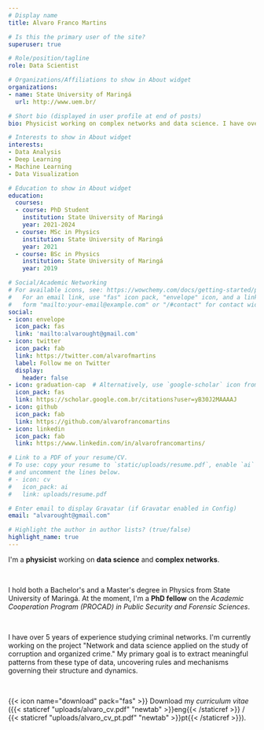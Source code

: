 ```yaml
---
# Display name
title: Alvaro Franco Martins

# Is this the primary user of the site?
superuser: true

# Role/position/tagline
role: Data Scientist

# Organizations/Affiliations to show in About widget
organizations:
- name: State University of Maringá
  url: http://www.uem.br/

# Short bio (displayed in user profile at end of posts)
bio: Physicist working on complex networks and data science. I have over 5 years of experience studying criminal networks.

# Interests to show in About widget
interests:
- Data Analysis
- Deep Learning
- Machine Learning
- Data Visualization

# Education to show in About widget
education:
  courses:
  - course: PhD Student 
    institution: State University of Maringá
    year: 2021-2024
  - course: MSc in Physics
    institution: State University of Maringá
    year: 2021
  - course: BSc in Physics
    institution: State University of Maringá
    year: 2019

# Social/Academic Networking
# For available icons, see: https://wowchemy.com/docs/getting-started/page-builder/#icons
#   For an email link, use "fas" icon pack, "envelope" icon, and a link in the
#   form "mailto:your-email@example.com" or "/#contact" for contact widget.
social:
- icon: envelope
  icon_pack: fas
  link: 'mailto:alvarought@gmail.com'
- icon: twitter
  icon_pack: fab
  link: https://twitter.com/alvarofmartins
  label: Follow me on Twitter
  display:
    header: false
- icon: graduation-cap  # Alternatively, use `google-scholar` icon from `ai` icon pack
  icon_pack: fas
  link: https://scholar.google.com.br/citations?user=yB30J2MAAAAJ
- icon: github
  icon_pack: fab
  link: https://github.com/alvarofrancomartins
- icon: linkedin
  icon_pack: fab
  link: https://www.linkedin.com/in/alvarofrancomartins/

# Link to a PDF of your resume/CV.
# To use: copy your resume to `static/uploads/resume.pdf`, enable `ai` icons in `params.toml`, 
# and uncomment the lines below.
# - icon: cv
#   icon_pack: ai
#   link: uploads/resume.pdf

# Enter email to display Gravatar (if Gravatar enabled in Config)
email: "alvarought@gmail.com"

# Highlight the author in author lists? (true/false)
highlight_name: true
---
```


I'm a **physicist** working on **data science** and **complex networks**. 

<br>

I hold both a Bachelor's and a Master's degree in Physics from State University of Maringá. At the moment, I'm a **PhD fellow** on the _Academic Cooperation Program (PROCAD) in Public Security and Forensic Sciences_. 

<br>

I have over 5 years of experience studying criminal networks. I'm currently working on the project "Network and data science applied on the study of corruption and organized crime." My primary goal is to extract meaningful patterns from these type of data, uncovering rules and mechanisms governing their structure and dynamics. 

<br>
  
{{< icon name="download" pack="fas" >}} Download my _curriculum vitae_ ({{< staticref "uploads/alvaro_cv.pdf" "newtab" >}}eng{{< /staticref >}} / {{< staticref "uploads/alvaro_cv_pt.pdf" "newtab" >}}pt{{< /staticref >}}).